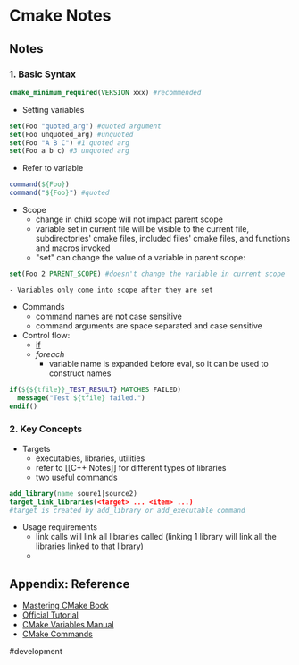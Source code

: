 # Cmake Notes

## Notes

### 1. Basic Syntax
```cmake
cmake_minimum_required(VERSION xxx) #recommended
```
- Setting variables
```cmake
set(Foo "quoted_arg") #quoted argument
set(Foo unquoted_arg) #unquoted
set(Foo "A B C") #1 quoted arg
set(Foo a b c) #3 unquoted arg
```
- Refer to variable
```cmake
command(${Foo})
command("${Foo}") #quoted
```
- Scope
	- change in child scope will not impact parent scope
	- variable set in current file will be visible to the current file, subdirectories' cmake files, included files' cmake files, and functions and macros invoked
	- "set" can change the value of a variable in parent scope:
```cmake
set(Foo 2 PARENT_SCOPE) #doesn't change the variable in current scope
```
	- Variables only come into scope after they are set
- Commands
	- command names are not case sensitive
	- command arguments are space separated and case sensitive
- Control flow:
	- [if](https://cmake.org/cmake/help/latest/command/if.html#command:if)
	- *foreach*
		- variable name is expanded before eval, so it can be used to construct names
```cmake
if(${${tfile}}_TEST_RESULT} MATCHES FAILED)
  message("Test ${tfile} failed.")
endif()
```

### 2. Key Concepts
- Targets
	- executables, libraries, utilities
	- refer to [[C++ Notes]] for different types of libraries
	- two useful commands
```cmake
add_library(name soure1|source2)
target_link_libraries(<target> ... <item> ...) 
#target is created by add_library or add_executable command
```
- Usage requirements
	- link calls will link all libraries called (linking 1 library will link all the libraries linked to that library)
	- 
## Appendix: Reference
- [Mastering CMake Book](https://cmake.org/cmake/help/latest/manual/cmake-commands.7.html)
- [Official Tutorial](https://cmake.org/cmake/help/book/mastering-cmake/)
- [CMake Variables Manual](https://cmake.org/cmake/help/latest/manual/cmake-variables.7.html#manual:cmake-variables(7))
- [CMake Commands](https://cmake.org/cmake/help/latest/manual/cmake-commands.7.html)

#development 
